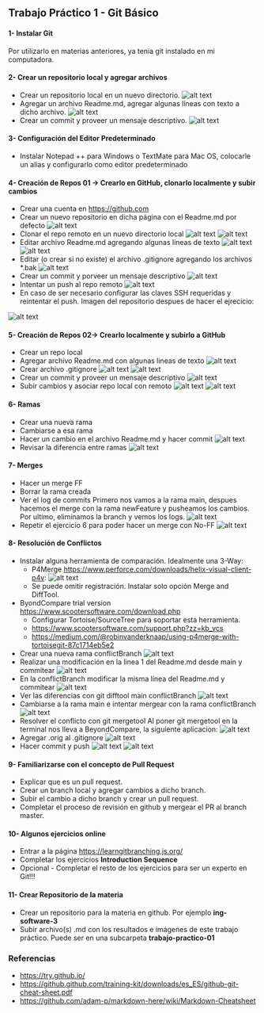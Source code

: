 ## Trabajo Práctico 1 - Git Básico

#### 1- Instalar Git

Por utilizarlo en materias anteriores, ya tenia git instalado en mi computadora.

#### 2- Crear un repositorio local y agregar archivos
  - Crear un repositorio local en un nuevo directorio.
![alt text](https://github.com/mateonegri/ing-software-3/blob/main/tp-01/images/imageEj1-3.png)
  - Agregar un archivo Readme.md, agregar algunas líneas con texto a dicho archivo.
![alt text](https://github.com/mateonegri/ing-software-3/blob/main/tp-01/images/imageEj1-4.png)  
  - Crear un commit y proveer un mensaje descriptivo.
![alt text](https://github.com/mateonegri/ing-software-3/blob/main/tp-01/images/imageEj1-1.png)
  
#### 3- Configuración del Editor Predeterminado
 - Instalar Notepad ++ para Windows o TextMate para Mac OS, colocarle un alias y configurarlo como editor predeterminado
   
#### 4- Creación de Repos 01 -> Crearlo en GitHub, clonarlo localmente y subir cambios
  - Crear una cuenta en https://github.com
  - Crear un nuevo repositorio en dicha página con el Readme.md por defecto
![alt text](https://github.com/mateonegri/ing-software-3/blob/main/tp-01/images/imagen13.png)
  - Clonar el repo remoto en un nuevo directorio local
![alt text](https://github.com/mateonegri/ing-software-3/blob/main/tp-01/images/imagen11.png)
![alt text](https://github.com/mateonegri/ing-software-3/blob/main/tp-01/images/imagen10.png)
  - Editar archivo Readme.md agregando algunas lineas de texto
![alt text](https://github.com/mateonegri/ing-software-3/blob/main/tp-01/images/imagen9.png)
![alt text](https://github.com/mateonegri/ing-software-3/blob/main/tp-01/images/imagen8.png)
  - Editar (o crear si no existe) el archivo .gitignore agregando los archivos *.bak
![alt text](https://github.com/mateonegri/ing-software-3/blob/main/tp-01/images/imagen7.png)
  - Crear un commit y porveer un mensaje descriptivo
![alt text](https://github.com/mateonegri/ing-software-3/blob/main/tp-01/images/imagen6.png)
  - Intentar un push al repo remoto
![alt text](https://github.com/mateonegri/ing-software-3/blob/main/tp-01/images/imagen4.png)
  - En caso de ser necesario configurar las claves SSH requeridas y reintentar el push.
Imagen del repositorio despues de hacer el ejrecicio:

![alt text](https://github.com/mateonegri/ing-software-3/blob/main/tp-01/images/imagen3.png)

#### 5- Creación de Repos 02-> Crearlo localmente y subirlo a GitHub
  - Crear un repo local
  - Agregar archivo Readme.md con algunas lineas de texto
![alt text](https://github.com/mateonegri/ing-software-3/blob/main/tp-01/images/image3Ej2%20.png)
  - Crear archivo .gitignore
![alt text](https://github.com/mateonegri/ing-software-3/blob/main/tp-01/images/image4Ej2%20.png)
![alt text](https://github.com/mateonegri/ing-software-3/blob/main/tp-01/images/image5Ej2.png)
  - Crear un commit y proveer un mensaje descriptivo
![alt text](https://github.com/mateonegri/ing-software-3/blob/main/tp-01/images/image6Ej2.png)
  - Subir cambios y asociar repo local con remoto
![alt text](https://github.com/mateonegri/ing-software-3/blob/main/tp-01/images/image2Ej2%20.png)
![alt text](https://github.com/mateonegri/ing-software-3/blob/main/tp-01/images/image1Ej2.png)

#### 6- Ramas
  - Crear una nueva rama
  - Cambiarse a esa rama
  - Hacer un cambio en el archivo Readme.md y hacer commit
![alt text](https://github.com/mateonegri/ing-software-3/blob/main/tp-01/images/imageRamas2.png)
  - Revisar la diferencia entre ramas
![alt text](https://github.com/mateonegri/ing-software-3/blob/main/tp-01/images/imageRamas1.png)

#### 7- Merges
  - Hacer un merge FF
  - Borrar la rama creada
  - Ver el log de commits
Primero nos vamos a la rama main, despues hacemos el merge con la rama newFeature y pusheamos los cambios. Por ultimo, eliminamos la branch y vemos los logs.
![alt text](https://github.com/mateonegri/ing-software-3/blob/main/tp-01/images/imageMergeFF.png)
  - Repetir el ejercicio 6 para poder hacer un merge con No-FF
![alt text](https://github.com/mateonegri/ing-software-3/blob/main/tp-01/images/imageMergeNoFF.png)

#### 8- Resolución de Conflictos
  - Instalar alguna herramienta de comparación. Idealmente una 3-Way:
    - P4Merge https://www.perforce.com/downloads/helix-visual-client-p4v:
![alt text](p4merge.png)
    - Se puede omitir registración. Instalar solo opción Merge and DiffTool.
 - ByondCompare trial version https://www.scootersoftware.com/download.php
    - Configurar Tortoise/SourceTree para soportar esta herramienta.
    - https://www.scootersoftware.com/support.php?zz=kb_vcs
    - https://medium.com/@robinvanderknaap/using-p4merge-with-tortoisegit-87c1714eb5e2
  - Crear una nueva rama conflictBranch
![alt text](https://github.com/mateonegri/ing-software-3/blob/main/tp-01/images/imageConflict1.png)
  - Realizar una modificación en la linea 1 del Readme.md desde main y commitear
![alt text](https://github.com/mateonegri/ing-software-3/blob/main/tp-01/images/imageConflict3.png)
  - En la conflictBranch modificar la misma línea del Readme.md y commitear
![alt text](https://github.com/mateonegri/ing-software-3/blob/main/tp-01/images/imageConflict4.png)
  - Ver las diferencias con git difftool main conflictBranch
![alt text](https://github.com/mateonegri/ing-software-3/blob/main/tp-01/images/imageConflict5.png)
  - Cambiarse a la rama main e intentar mergear con la rama conflictBranch
![alt text](https://github.com/mateonegri/ing-software-3/blob/main/tp-01/images/imageConflict6.png)
  - Resolver el conflicto con git mergetool
Al poner git mergetool en la terminal nos lleva a BeyondCompare, la siguiente aplicacion:
![alt text](https://github.com/mateonegri/ing-software-3/blob/main/tp-01/images/imageConflict7.png)
  - Agregar .orig al .gitignore
![alt text](https://github.com/mateonegri/ing-software-3/blob/main/tp-01/images/imageConflict9.png)
  - Hacer commit y push
![alt text](https://github.com/mateonegri/ing-software-3/blob/main/tp-01/images/imageConflict8.png)
![alt text](https://github.com/mateonegri/ing-software-3/blob/main/tp-01/images/imageConflict2.png)

#### 9- Familiarizarse con el concepto de Pull Request

  - Explicar que es un pull request.
  - Crear un branch local y agregar cambios a dicho branch. 
  - Subir el cambio a dicho branch y crear un pull request.
  - Completar el proceso de revisión en github y mergear el PR al branch master.


#### 10- Algunos ejercicios online
  - Entrar a la página https://learngitbranching.js.org/
  - Completar los ejercicios **Introduction Sequence**
  - Opcional - Completar el resto de los ejercicios para ser un experto en Git!!!

#### 11- Crear Repositorio de la materia
  - Crear un repositorio para la materia en github. Por ejemplo **ing-software-3**
  - Subir archivo(s) .md con los resultados e imágenes de este trabajo práctico. Puede ser en una subcarpeta **trabajo-practico-01**

### Referencias

- https://try.github.io/
- https://github.github.com/training-kit/downloads/es_ES/github-git-cheat-sheet.pdf
- https://github.com/adam-p/markdown-here/wiki/Markdown-Cheatsheet
